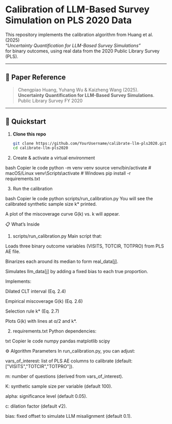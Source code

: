 # Calibration of LLM-Based Survey Simulation on PLS 2020 Data
This repository implements the calibration algorithm from Huang et al. (2025)  
_“Uncertainty Quantification for LLM-Based Survey Simulations”_  
for binary outcomes, using real data from the 2020 Public Library Survey (PLS).

---

## 📄 Paper Reference

> Chengpiao Huang, Yuhang Wu & Kaizheng Wang (2025).  
> **Uncertainty Quantification for LLM-Based Survey Simulations**.  
> Public Library Survey FY 2020



---

## 🚀 Quickstart

1. **Clone this repo**  
   ```bash
   git clone https://github.com/YourUsername/calibrate-llm-pls2020.git
   cd calibrate-llm-pls2020

2. Create & activate a virtual environment

bash
Copier le code
python -m venv venv
source venv/bin/activate    # macOS/Linux
venv\Scripts\activate       # Windows
pip install -r requirements.txt

3. Run the calibration

bash
Copier le code
python scripts/run_calibration.py
You will see the calibrated synthetic sample size k* printed.

A plot of the miscoverage curve G(k) vs. k will appear.

📋 What’s Inside

1. scripts/run_calibration.py
Main script that:

Loads three binary outcome variables (VISITS, TOTCIR, TOTPRO) from PLS AE file.

Binarizes each around its median to form real_data[j].

Simulates llm_data[j] by adding a fixed bias to each true proportion.

Implements:

Dilated CLT interval (Eq. 2.4)

Empirical miscoverage G(k) (Eq. 2.6)

Selection rule k* (Eq. 2.7)

Plots G(k) with lines at α/2 and k*.

2. requirements.txt
Python dependencies:

txt
Copier le code
numpy
pandas
matplotlib
scipy

⚙️ Algorithm Parameters
In run_calibration.py, you can adjust:

vars_of_interest: list of PLS AE columns to calibrate (default: ["VISITS","TOTCIR","TOTPRO"]).

m: number of questions (derived from vars_of_interest).

K: synthetic sample size per variable (default 100).

alpha: significance level (default 0.05).

c: dilation factor (default √2).

bias: fixed offset to simulate LLM misalignment (default 0.1).


